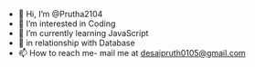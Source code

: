 - 👋 Hi, I’m @Prutha2104
- 👀 I’m interested in Coding
- 🌱 I’m currently learning JavaScript
- 💞️ in relationship with Database
- 📫 How to reach me- mail me at desaipruth0105@gmail.com

<!---
Prutha2104/Prutha2104 is a ✨ special ✨ repository because its `README.md` (this file) appears on your GitHub profile.
You can click the Preview link to take a look at your changes.
--->
